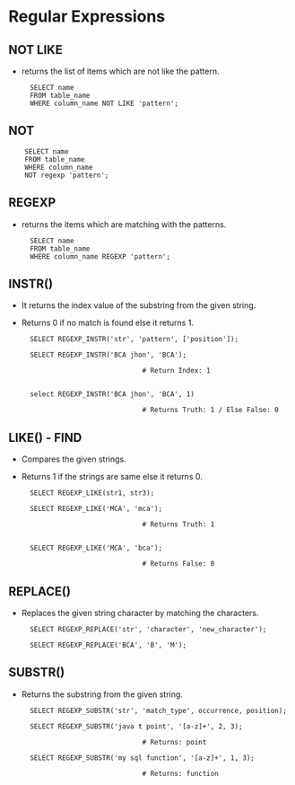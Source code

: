 # Regular Expressions

## NOT LIKE

* returns the list of items which are not like the pattern.

        SELECT name
        FROM table_name
        WHERE column_name NOT LIKE 'pattern';

## NOT

        SELECT name
        FROM table_name
        WHERE column_name
        NOT regexp 'pattern';

## REGEXP

* returns the items which are matching with the patterns.

        SELECT name
        FROM table_name
        WHERE column_name REGEXP 'pattern';

## INSTR()

* It returns the index value of the substring from the given string.
* Returns 0 if no match is found else it returns 1.

        SELECT REGEXP_INSTR('str', 'pattern', ['position']);

        SELECT REGEXP_INSTR('BCA jhon', 'BCA'); 
                    
                                    # Return Index: 1


        select REGEXP_INSTR('BCA jhon', 'BCA', 1)  

                                    # Returns Truth: 1 / Else False: 0

## LIKE() - FIND

* Compares the given strings.
* Returns 1 if the strings are same else it returns 0.

        SELECT REGEXP_LIKE(str1, str3);

        SELECT REGEXP_LIKE('MCA', 'mca');  

                                    # Returns Truth: 1


        SELECT REGEXP_LIKE('MCA', 'bca');  

                                    # Returns False: 0

## REPLACE()

* Replaces the given string character by matching the characters.

        SELECT REGEXP_REPLACE('str', 'character', 'new_character');

        SELECT REGEXP_REPLACE('BCA', 'B', 'M');  

## SUBSTR()

* Returns the substring from the given string.

        SELECT REGEXP_SUBSTR('str', 'match_type', occurrence, position);

        SELECT REGEXP_SUBSTR('java t point', '[a-z]+', 2, 3);  

                                    # Returns: point

        SELECT REGEXP_SUBSTR('my sql function', '[a-z]+', 1, 3);

                                    # Returns: function